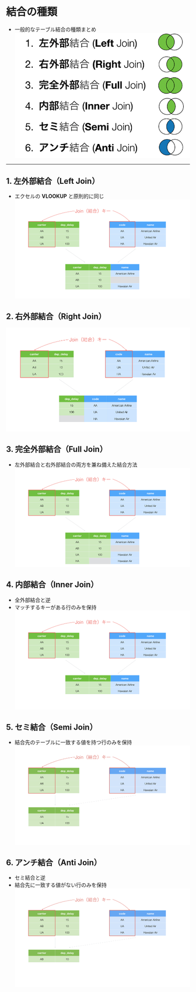 # 結合の種類

* 一般的なテーブル結合の種類まとめ
![結合一覧](image/0_join_list.png)

***

## 1. 左外部結合（Left Join）
* エクセルの __VLOOKUP__ と原則的に同じ
![左外部結合](image/1_left_join.png)

## 2. 右外部結合（Right Join）
![右外部結合](image/2_right_join.png)

## 3. 完全外部結合（Full Join）
* 左外部結合と右外部結合の両方を兼ね備えた結合方法
![完全外部結合](image/3_full_join.png)

## 4. 内部結合（Inner Join）
* 全外部結合と逆
* マッチするキーがある行のみを保持
![内部結合](image/4_inner_join.png)

## 5. セミ結合（Semi Join）
* 結合先のテーブルに一致する値を持つ行のみを保持
![セミ結合](image/5_semi_join.png)

## 6. アンチ結合（Anti Join）
* セミ結合と逆
* 結合先に一致する値がない行のみを保持
![アンチ結合](image/6_anti_join.png)


